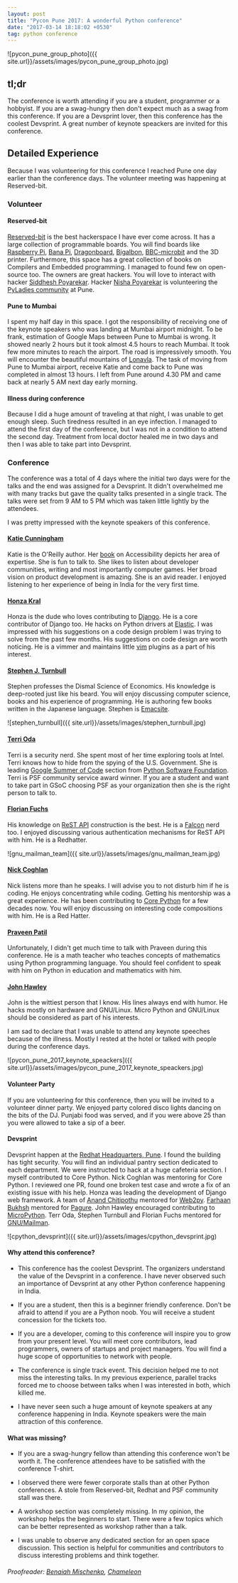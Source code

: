 ```yaml
---
layout: post
title: "Pycon Pune 2017: A wonderful Python conference"
date: "2017-03-14 18:18:02 +0530"
tag: python conference
---
```


![pycon_pune_group_photo]({{
site.url}}/assets/images/pycon_pune_group_photo.jpg)

## tl;dr

The conference is worth attending if you are a student, programmer or a
hobbyist.  If you are a swag-hungry then don't expect much as a swag from this
conference. If you are a Devsprint lover, then this conference has the coolest
Devsprint. A great number of keynote speackers are invited for this conference.


## Detailed Experience

Because I was volunteering for this conference I reached Pune one day earlier
than the conference days. The volunteer meeting was happening at Reserved-bit.

### Volunteer

#### Reserved-bit

[Reserved-bit][reservedbit] is the best hackerspace I have ever come across. It
has a large collection of programmable boards. You will find boards like
[Raspberry Pi](https://en.wikipedia.org/wiki/Raspberry_Pi), [Bana
Pi](https://en.wikipedia.org/wiki/Banana_Pi),
[Dragonboard](https://developer.qualcomm.com/hardware/dragonboard-410c),
[Bigalbon](https://www.bigalsmods.com/product-p/1001.htm),
[BBC-microbit](https://en.wikipedia.org/wiki/Micro_Bit) and the 3D printer.
Furthermore, this space has a great collection of books on Compilers and
Embedded programming. I managed to found few on open-source too. The owners are
great hackers. You will love to interact with hacker [Siddhesh
Poyarekar](https://siddhesh.in/). Hacker [Nisha
Poyarekar](https://twitter.com/nisha_poyarekar) is volunteering the [PyLadies
community](https://www.meetup.com/PyLadies-Pune/) at Pune.


#### Pune to Mumbai

I spent my half day in this space. I got the responsibility of receiving one of
the keynote speakers who was landing at Mumbai airport midnight. To be frank,
estimation of Google Maps between Pune to Mumbai is wrong. It showed nearly 2
hours but it took almost 4.5 hours to reach Mumbai. It took few more minutes to
reach the airport.  The road is impressively smooth. You will encounter the
beautiful mountains of [Lonavla](https://en.wikipedia.org/wiki/Lonavla). The
task of moving from Pune to Mumbai airport, receive Katie and come back to Pune
was completed in almost 13 hours. I left from Pune around 4.30 PM and came back
at nearly 5 AM next day early morning.

#### Illness during conference

Because I did a huge amount of traveling at that night, I was unable to get
enough sleep. Such tiredness resulted in an eye infection. I managed to attend
the first day of the conference, but I was not in a condition to attend the
second day. Treatment from local doctor healed me in two days and then I was
able to take part into Devsprint.

### Conference

The conference was a total of 4 days where the initial two days were for the
talks and the end was assigned for a Devsprint. It didn't overwhelmed me with
many tracks but gave the quality talks presented in a single track. The talks
were set from 9 AM to 5 PM which was taken little lightly by the attendees.

I was pretty impressed with the keynote speakers of this conference.

#### [Katie Cunningham](https://twitter.com/kcunning)

Katie is the O'Reilly author. Her
[book](http://shop.oreilly.com/product/0636920024514.do) on Accessibility
depicts her area of expertise. She is fun to talk to. She likes to listen about
developer communities, writing and most importantly computer games. Her broad
vision on product development is amazing. She is an avid reader. I enjoyed
listening to her experience of being in India for the very first time.

#### [Honza Kral](https://twitter.com/honzakral)

Honza is the dude who loves contributing to
[Django](https://www.djangoproject.com/). He is a core contributor of Django
too. He hacks on Python drivers at [Elastic](https://www.elastic.co/). I was
impressed with his suggestions on a code design problem I was trying to solve
from the past few months.  His suggestions on code design are worth noticing. He
is a vimmer and maintains little [vim](http://vim.org) plugins as a part of his
interest.

#### [Stephen J. Turnbull](https://twitter.com/yasegumi)

Stephen professes the Dismal Science of Economics. His knowledge is deep-rooted
just like his beard. You will enjoy discussing computer science, books and
his experience of programming. He is authoring few books written in the Japanese
language. Stephen is [Emacsite](https://www.gnu.org/s/emacs/).

![stephen_turnbull]({{
site.url}}/assets/images/stephen_turnbull.jpg)

#### [Terri Oda](https://twitter.com/terriko)

Terri is a security nerd. She spent most of her time exploring tools at Intel.
Terri knows how to hide from the spying of the U.S. Government. She is leading
[Google Summer of Code](https://summerofcode.withgoogle.com/) section from
[Python Software Foundation](https://www.python.org/psf/). Terri is PSF
community service award winner. If you are a student and want to take part in
GSoC choosing PSF as your organization then she is the right person to talk to.

#### [Florian Fuchs](https://github.com/flofuchs)

His knowledge on [ReST
API](https://en.wikipedia.org/wiki/Representational_state_transfer) construction
is the best. He is a [Falcon](https://falconframework.org/) nerd too. I enjoyed
discussing various authentication mechanisms for ReST API with him.  He is a
Redhatter.

![gnu_mailman_team]({{
site.url}}/assets/images/gnu_mailman_team.jpg)

#### [Nick Coghlan](https://twitter.com/ncoghlan_dev)

Nick listens more than he speaks. I will advise you to not disturb him if he is
coding. He enjoys concentrating while coding. Getting his mentorship was a great
experience. He has been contributing to [Core
Python](https://github.com/python/cpython) for a few decades now.  You will
enjoy discussing on interesting code compositions with him. He is a Red Hatter.

#### [Praveen Patil](https://twitter.com/_gnovi)

Unfortunately, I didn't get much time to talk with Praveen during this
conference. He is a math teacher who teaches concepts of mathematics using
Python programming language. You should feel confident to speak with him on
Python in education and mathematics with him.


#### [John Hawley](https://github.com/warthog9)

John is the wittiest person that I know. His lines always end with humor. He
hacks mostly on hardware and GNU/Linux. Micro Python and GNU/Linux should be
considered as part of his interests.

I am sad to declare that I was unable to attend any keynote speeches because of
the illness. Mostly I rested at the hotel or talked with people during the
conference days.


![pycon_pune_2017_keynote_speackers]({{
site.url}}/assets/images/pycon_pune_2017_keynote_speackers.jpg)


#### Volunteer Party

If you are volunteering for this conference, then you will be invited to a
volunteer dinner party. We enjoyed party colored disco lights dancing on the
bits of the DJ. Punjabi food was served, and if you were above 25 than you were
allowed to take a sip of a beer.

#### Devsprint

Devsprint happen at the [Redhat Headquarters,
Pune](https://goo.gl/maps/mXeirzQhPFz). I found the building has tight security.
You will find an individual pantry section dedicated to each department. We were
instructed to hack at a huge cafeteria section. I myself contributed to Core
Python. Nick Coghlan was mentoring for Core Python. I reviewed one PR, found one
broken test case and wrote a fix of an existing issue with his help.  Honza was
leading the development of Django web framework. A team of [Anand
Chitipothu](http://anandology.com/) mentored for [Web2py](www.web2py.com/).
[Farhaan Bukhsh](https://twitter.com/fhackdroid) mentored for
[Pagure](https://github.com/pypingou/pagure). John Hawley encouraged
contributing to [MicroPython](https://micropython.org/). Terr Oda, Stephen
Turnbull and Florian Fuchs mentored for
[GNU/Mailman](https://en.wikipedia.org/wiki/GNU_Mailman).


![cpython_devsprint]({{
site.url}}/assets/images/cpython_devsprint.jpg)

#### Why attend this conference?

* This conference has the coolest Devsprint. The organizers understand the value
  of the Devsprint in a conference. I have never observed such an importance of
  Devsprint at any other Python conference happening in India.

* If you are a student, then this is a beginner friendly conference. Don't be
  afraid to attend if you are a Python noob. You will receive a student
  concession for the tickets too.

* If you are a developer, coming to this conference will inspire you to grow
  from your present level. You will meet core contributors, lead programmers,
  owners of startups and project managers. You will find a huge scope of
  opportunities to network with people.

* The conference is single track event. This decision helped me to not miss the
  interesting talks. In my previous experience, parallel tracks forced me to
  choose between talks when I was interested in both, which killed me.

* I have never seen such a huge amount of keynote speakers at any conference
  happening in India. Keynote speakers were the main attraction of this
  conference.

#### What was missing?

* If you are a swag-hungry fellow than attending this conference won't be worth
  it. The conference attendees have to be satisfied with the conference T-shirt.

* I observed there were fewer corporate stalls than at other Python conferences.
  A stole from Reserved-bit, Redhat and PSF community stall was there.

* A workshop section was completely missing. In my opinion, the workshop helps
  the beginners to start. There were a few topics which can be better
  represented as workshop rather than a talk.

* I was unable to observe any dedicated section for an open space discussion.
  This section is helpful for communities and contributors to discuss
  interesting problems and think together.

###### Proofreader: [Benaiah Mischenko][benaiah], [Chameleon][chameleon]

[reservedbit]: https://reserved-bit.com
[benaiah]: https://benaiah.me/
[chameleon]: https://chameleon.kingdomofmysteries.xyz/
